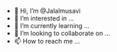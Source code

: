 - 👋 Hi, I’m @Jalalmusavi
- 👀 I’m interested in ...
- 🌱 I’m currently learning ...
- 💞️ I’m looking to collaborate on ...
- 📫 How to reach me ...

<!---
Jalalmusavi/Jalalmusavi is a ✨ special ✨ repository because its `README.md` (this file) appears on your GitHub profile.
You can click the Preview link to take a look at your changes.
--->
